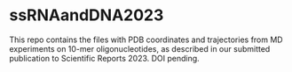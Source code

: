# ssRNAandDNA2023
This repo contains the files with PDB coordinates and trajectories from MD experiments on 10-mer oligonucleotides, as described in our submitted publication to Scientific Reports 2023. DOI pending.
